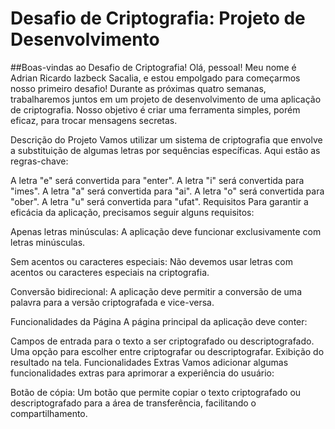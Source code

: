 # Desafio de Criptografia: Projeto de Desenvolvimento
##Boas-vindas ao Desafio de Criptografia!
Olá, pessoal! Meu nome é Adrian Ricardo Iazbeck Sacalia, e estou empolgado para começarmos nosso primeiro desafio! Durante as próximas quatro semanas, trabalharemos juntos em um projeto de desenvolvimento de uma aplicação de criptografia. Nosso objetivo é criar uma ferramenta simples, porém eficaz, para trocar mensagens secretas.

Descrição do Projeto
Vamos utilizar um sistema de criptografia que envolve a substituição de algumas letras por sequências específicas. Aqui estão as regras-chave:

A letra "e" será convertida para "enter".
A letra "i" será convertida para "imes".
A letra "a" será convertida para "ai".
A letra "o" será convertida para "ober".
A letra "u" será convertida para "ufat".
Requisitos
Para garantir a eficácia da aplicação, precisamos seguir alguns requisitos:

Apenas letras minúsculas: A aplicação deve funcionar exclusivamente com letras minúsculas.

Sem acentos ou caracteres especiais: Não devemos usar letras com acentos ou caracteres especiais na criptografia.

Conversão bidirecional: A aplicação deve permitir a conversão de uma palavra para a versão criptografada e vice-versa.

Funcionalidades da Página
A página principal da aplicação deve conter:

Campos de entrada para o texto a ser criptografado ou descriptografado.
Uma opção para escolher entre criptografar ou descriptografar.
Exibição do resultado na tela.
Funcionalidades Extras
Vamos adicionar algumas funcionalidades extras para aprimorar a experiência do usuário:

Botão de cópia: Um botão que permite copiar o texto criptografado ou descriptografado para a área de transferência, facilitando o compartilhamento.

